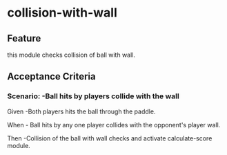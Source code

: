 # collision-with-wall

## Feature

this module checks collision of ball with wall.

## Acceptance Criteria

### Scenario: -Ball hits by players collide with the wall

  Given -Both players hits the ball through the paddle.

  When - Ball hits by any one player collides with
  the opponent's player wall.

  Then -Collision of the ball with wall checks and
  activate calculate-score module.
